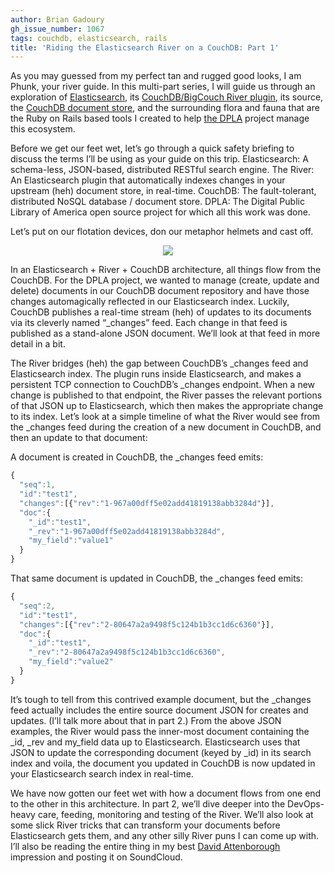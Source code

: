 ```yaml
---
author: Brian Gadoury
gh_issue_number: 1067
tags: couchdb, elasticsearch, rails
title: 'Riding the Elasticsearch River on a CouchDB: Part 1'
---
```




As you may guessed from my perfect tan and rugged good looks, I am Phunk, your river guide. In this multi-part series, I will guide us through an exploration of [Elasticsearch](https://www.elastic.co/), its [CouchDB/BigCouch River plugin](https://github.com/elastic/elasticsearch-river-couchdb), its source, the [CouchDB document store](http://couchdb.apache.org/), and the surrounding flora and fauna that are the Ruby on Rails based tools I created to help [the DPLA](https://dp.la/) project manage this ecosystem.

Before we get our feet wet, let’s go through a quick safety briefing to discuss the terms I’ll be using as your guide on this trip. Elasticsearch: A schema-less, JSON-based, distributed RESTful search engine. The River: An Elasticsearch plugin that automatically indexes changes in your upstream (heh) document store, in real-time. CouchDB: The fault-tolerant, distributed NoSQL database / document store. DPLA: The Digital Public Library of America open source project for which all this work was done.

Let’s put on our flotation devices, don our metaphor helmets and cast off.

<div class="separator" style="clear: both; text-align: center;"><a href="/blog/2015/01/12/riding-elasticsearch-river-on-bigcouch/image-0-big.jpeg" imageanchor="1" style="margin-left: 1em; margin-right: 1em;"><img border="0" src="/blog/2015/01/12/riding-elasticsearch-river-on-bigcouch/image-0.jpeg"/></a></div>

In an Elasticsearch + River + CouchDB architecture, all things flow from the CouchDB. For the DPLA project, we wanted to manage (create, update and delete) documents in our CouchDB document repository and have those changes automagically reflected in our Elasticsearch index. Luckily, CouchDB publishes a real-time stream (heh) of updates to its documents via its cleverly named “_changes” feed. Each change in that feed is published as a stand-alone JSON document. We’ll look at that feed in more detail in a bit.

The River bridges (heh) the gap between CouchDB’s _changes feed and Elasticsearch index. The plugin runs inside Elasticsearch, and makes a persistent TCP connection to CouchDB’s _changes endpoint. When a new change is published to that endpoint, the River passes the relevant portions of that JSON up to Elasticsearch, which then makes the appropriate change to its index. Let’s look at a simple timeline of what the River would see from the _changes feed during the creation of a new document in CouchDB, and then an update to that document:

A document is created in CouchDB, the _changes feed emits:

```javascript
{
  "seq":1,
  "id":"test1",
  "changes":[{"rev":"1-967a00dff5e02add41819138abb3284d"}],
  "doc":{
    "_id":"test1",
    "_rev":"1-967a00dff5e02add41819138abb3284d",
    "my_field":"value1"
  }
}
```

That same document is updated in CouchDB, the _changes feed emits:

```javascript
{
  "seq":2,
  "id":"test1",
  "changes":[{"rev":"2-80647a2a9498f5c124b1b3cc1d6c6360"}],
  "doc":{
    "_id":"test1",
    "_rev":"2-80647a2a9498f5c124b1b3cc1d6c6360",
    "my_field":"value2"
  }
}
```

It’s tough to tell from this contrived example document, but the _changes feed actually includes the entire source document JSON for creates and updates. (I’ll talk more about that in part 2.) From the above JSON examples, the River would pass the inner-most document containing the _id, _rev and my_field data up to Elasticsearch. Elasticsearch uses that JSON to update the corresponding document (keyed by _id) in its search index and voila, the document you updated in CouchDB is now updated in your Elasticsearch search index in real-time.

We have now gotten our feet wet with how a document flows from one end to the other in this architecture. In part 2, we’ll dive deeper into the DevOps-heavy care, feeding, monitoring and testing of the River. We’ll also look at some slick River tricks that can transform your documents before Elasticsearch gets them, and any other silly River puns I can come up with. I’ll also be reading the entire thing in my best [David Attenborough](http://www.bbc.co.uk/nature/collections/p0048522) impression and posting it on SoundCloud.


